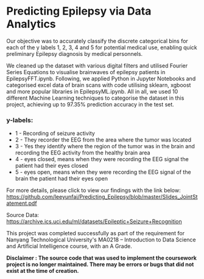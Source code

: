 # Predicting Epilepsy via Data Analytics
Our objective was to accurately classify the discrete categorical bins for each of the y labels 1, 2, 3, 4 and 5 for potential medical use, enabling quick preliminary Epilepsy diagnosis by medical personnels. 

We cleaned up the dataset with various digital filters and utilised Fourier Series Equations to visualise brainwaves of epilepsy patients in EpilepsyFFT.ipynb. Following, we applied Python in Jupyter Notebooks and categorised excel data of brain scans with code utilising sklearn, xgboost and more popular libraries in EpilepsyML.ipynb. All in all, we used 10 different Machine Learning techniques to categorise the dataset in this project, achieving up to 97.35% prediction accuracy in the test set.


### y-labels:
- 1 - Recording of seizure activity
- 2 - They recorder the EEG from the area where the tumor was located
- 3 - Yes they identify where the region of the tumor was in the brain and recording the EEG activity from the healthy brain area
- 4 - eyes closed, means when they were recording the EEG signal the patient had their eyes closed
- 5 - eyes open, means when they were recording the EEG signal of the brain the patient had their eyes open


For more details, please click to view our findings with the link below:
https://github.com/leeyunfai/Predicting_Epilepsy/blob/master/Slides_JointStatement.pdf

Source Data: https://archive.ics.uci.edu/ml/datasets/Epileptic+Seizure+Recognition

This project was completed successfully as part of the requirement for Nanyang Technological University's MA0218 – Introduction to Data Science and Artificial Intelligence course, with an A Grade. 

**Disclaimer : The source code that was used to implement the coursework project is no longer maintained. There may be errors or bugs that did not exist at the time of creation.**
